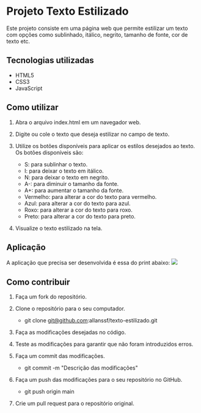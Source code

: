 # Projeto Texto Estilizado
Este projeto consiste em uma página web que permite estilizar um texto com opções como sublinhado, itálico, negrito, tamanho de fonte, cor de texto etc.

## Tecnologias utilizadas
- HTML5
- CSS3
- JavaScript

## Como utilizar
1. Abra o arquivo index.html em um navegador web.

2. Digite ou cole o texto que deseja estilizar no campo de texto.

3. Utilize os botões disponíveis para aplicar os estilos desejados ao texto. Os botões disponíveis são:

   - S: para sublinhar o texto.
   - I: para deixar o texto em itálico.
   - N: para deixar o texto em negrito.
   - A-: para diminuir o tamanho da fonte.
   - A+: para aumentar o tamanho da fonte.
   - Vermelho: para alterar a cor do texto para vermelho.
   - Azul: para alterar a cor do texto para azul.
   - Roxo: para alterar a cor do texto para roxo.
   - Preto: para alterar a cor do texto para preto.

4. Visualize o texto estilizado na tela.

## Aplicação

A aplicação que precisa ser desenvolvida é essa do print abaixo:
![](https://i.imgur.com/1ZtgRBv.png)

## Como contribuir

1. Faça um fork do repositório.

2. Clone o repositório para o seu computador.
   - git clone git@github.com:allanssf/texto-estilizado.git

3. Faça as modificações desejadas no código.

4. Teste as modificações para garantir que não foram introduzidos erros.

5. Faça um commit das modificações.
   - git commit -m "Descrição das modificações"

6. Faça um push das modificações para o seu repositório no GitHub.
   - git push origin main

7. Crie um pull request para o repositório original.
